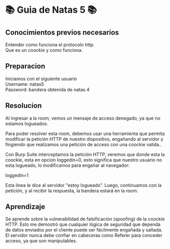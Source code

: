 # 📚 Guia de Natas 5 📚

## Conocimientos previos necesarios 
Entender como funciona el protocolo http.  
Que es un coockie y como funciona.

## Preparacion
Iniciamos con el siguiente usuario  
Username: natas5  
Password: bandera obtenida de natas 4

## Resolucion
Al ingresar a la room, vemos un mensaje de acceso denegado, ya que no estamos logueados.

Para poder resolver esta room, debemos usar una herramienta que permita modificar la petición HTTP de nuestro dispositivo, engañando al servidor y fingiendo que realizamos una petición de acceso con una coockie valida..

Con Burp Suite interceptamos la petición HTTP, veremos que donde esta la coockie, esta en opcion loggedin=0, esto significa que nuestro usuario no esta logueado, lo modificamos para engañar al navegador:

loggedin=1

Esta línea le dice al servidor "estoy logueado". Luego, continuamos con la petición, y al recibir la respuesta, la bandera estará en la room.

## Aprendizaje

Se aprende sobre la vulnerabilidad de falsificación (spoofing) de la coockie HTTP. Esto me demostró que cualquier lógica de seguridad que dependa de datos enviados por el cliente puede ser fácilmente engañada y saltada. El servidor nunca debe confiar en cabeceras como Referer para conceder acceso, ya que son manipulables.
